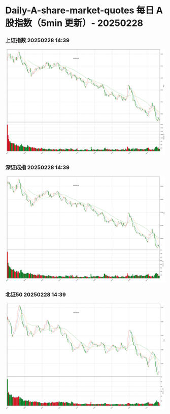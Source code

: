 
# Daily-A-share-market-quotes 每日 A 股指数（5min 更新）- 20250228

### 上证指数 20250228 14:39
![](./fig/2025/2/20250228-sh000001.png)

### 深证成指 20250228 14:39
![](./fig/2025/2/20250228-sz399001.png)

### 北证50 20250228 14:39
![](./fig/2025/2/20250228-bj899050.png)
